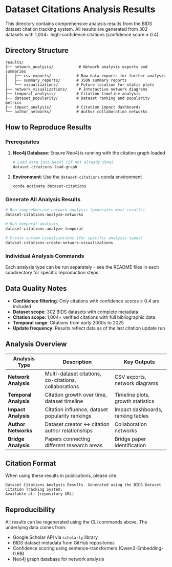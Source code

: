 # Dataset Citations Analysis Results

This directory contains comprehensive analysis results from the BIDS dataset citation tracking system. All results are generated from 302 datasets with 1,004+ high-confidence citations (confidence score ≥ 0.4).

## Directory Structure

```
results/
├── network_analysis/           # Network analysis exports and summaries
│   ├── csv_exports/           # Raw data exports for further analysis
│   ├── summary_reports/       # JSON summary reports
│   └── visualizations/        # Future location for static plots
├── network_visualizations/     # Interactive network diagrams
├── temporal_analysis/         # Citation timeline analysis
├── dataset_popularity/        # Dataset ranking and popularity metrics
├── impact_analysis/           # Citation impact dashboards
└── author_networks/           # Author collaboration networks
```

## How to Reproduce Results

### Prerequisites
1. **Neo4j Database**: Ensure Neo4j is running with the citation graph loaded
   ```bash
   # Load data into Neo4j (if not already done)
   dataset-citations-load-graph
   ```

2. **Environment**: Use the `dataset-citations` conda environment
   ```bash
   conda activate dataset-citations
   ```

### Generate All Analysis Results
```bash
# Run comprehensive network analysis (generates most results)
dataset-citations-analyze-networks

# Run temporal analysis
dataset-citations-analyze-temporal

# Create custom visualizations (for specific analysis types)
dataset-citations-create-network-visualizations
```

### Individual Analysis Commands
Each analysis type can be run separately - see the README files in each subdirectory for specific reproduction steps.

## Data Quality Notes
- **Confidence filtering**: Only citations with confidence scores ≥ 0.4 are included
- **Dataset scope**: 302 BIDS datasets with complete metadata
- **Citation scope**: 1,004+ verified citations with full bibliographic data
- **Temporal range**: Citations from early 2000s to 2025
- **Update frequency**: Results reflect data as of the last citation update run

## Analysis Overview

| Analysis Type | Description | Key Outputs |
|---------------|-------------|-------------|
| **Network Analysis** | Multi-dataset citations, co-citations, collaborations | CSV exports, network diagrams |
| **Temporal Analysis** | Citation growth over time, dataset timeline | Timeline plots, growth statistics |
| **Impact Analysis** | Citation influence, dataset popularity rankings | Impact dashboards, ranking tables |
| **Author Networks** | Dataset creator ↔ citation author relationships | Collaboration networks |
| **Bridge Analysis** | Papers connecting different research areas | Bridge paper identification |

## Citation Format
When using these results in publications, please cite:
```
Dataset Citations Analysis Results. Generated using the BIDS Dataset Citation Tracking System.
Available at: [repository URL]
```

## Reproducibility
All results can be regenerated using the CLI commands above. The underlying data comes from:
- Google Scholar API via `scholarly` library
- BIDS dataset metadata from GitHub repositories  
- Confidence scoring using sentence-transformers (Qwen3-Embedding-0.6B)
- Neo4j graph database for network analysis